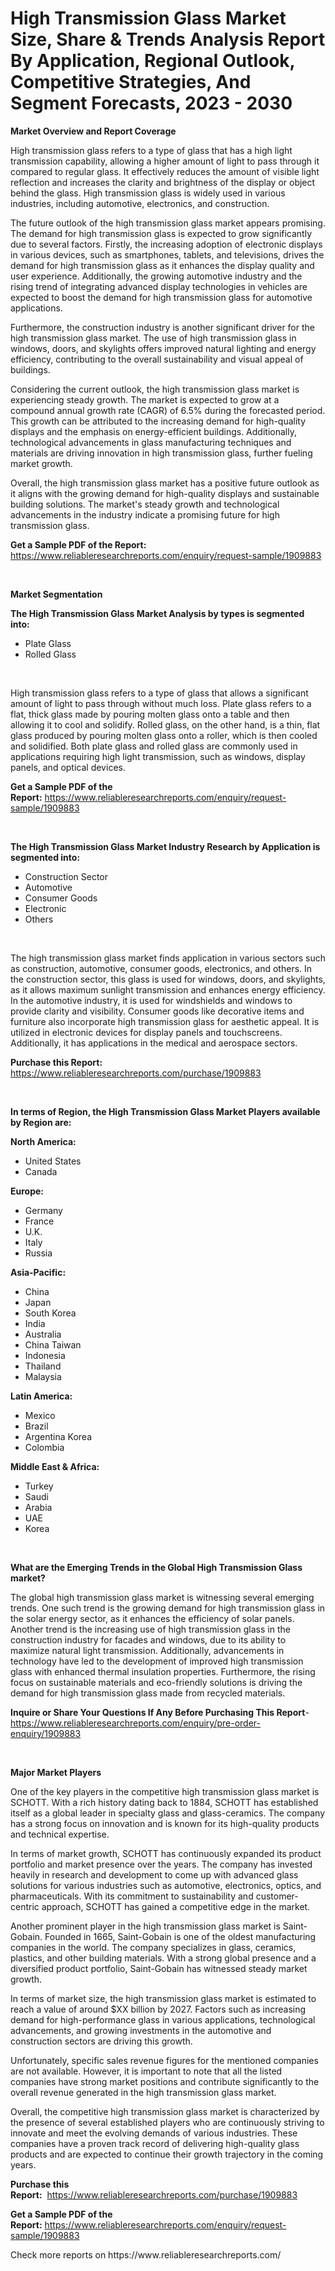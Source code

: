 <p><h1>High Transmission Glass Market Size, Share & Trends Analysis Report By Application, Regional Outlook, Competitive Strategies, And Segment Forecasts, 2023 - 2030</h1></p><p><strong>Market Overview and Report Coverage</strong></p>
<p><p>High transmission glass refers to a type of glass that has a high light transmission capability, allowing a higher amount of light to pass through it compared to regular glass. It effectively reduces the amount of visible light reflection and increases the clarity and brightness of the display or object behind the glass. High transmission glass is widely used in various industries, including automotive, electronics, and construction.</p><p>The future outlook of the high transmission glass market appears promising. The demand for high transmission glass is expected to grow significantly due to several factors. Firstly, the increasing adoption of electronic displays in various devices, such as smartphones, tablets, and televisions, drives the demand for high transmission glass as it enhances the display quality and user experience. Additionally, the growing automotive industry and the rising trend of integrating advanced display technologies in vehicles are expected to boost the demand for high transmission glass for automotive applications.</p><p>Furthermore, the construction industry is another significant driver for the high transmission glass market. The use of high transmission glass in windows, doors, and skylights offers improved natural lighting and energy efficiency, contributing to the overall sustainability and visual appeal of buildings.</p><p>Considering the current outlook, the high transmission glass market is experiencing steady growth. The market is expected to grow at a compound annual growth rate (CAGR) of 6.5% during the forecasted period. This growth can be attributed to the increasing demand for high-quality displays and the emphasis on energy-efficient buildings. Additionally, technological advancements in glass manufacturing techniques and materials are driving innovation in high transmission glass, further fueling market growth.</p><p>Overall, the high transmission glass market has a positive future outlook as it aligns with the growing demand for high-quality displays and sustainable building solutions. The market's steady growth and technological advancements in the industry indicate a promising future for high transmission glass.</p></p>
<p><strong>Get a Sample PDF of the Report:</strong> <a href="https://www.reliableresearchreports.com/enquiry/request-sample/1909883">https://www.reliableresearchreports.com/enquiry/request-sample/1909883</a></p>
<p>&nbsp;</p>
<p><strong>Market Segmentation</strong></p>
<p><strong>The High Transmission Glass Market Analysis by types is segmented into:</strong></p>
<p><ul><li>Plate Glass</li><li>Rolled Glass</li></ul></p>
<p>&nbsp;</p>
<p><p>High transmission glass refers to a type of glass that allows a significant amount of light to pass through without much loss. Plate glass refers to a flat, thick glass made by pouring molten glass onto a table and then allowing it to cool and solidify. Rolled glass, on the other hand, is a thin, flat glass produced by pouring molten glass onto a roller, which is then cooled and solidified. Both plate glass and rolled glass are commonly used in applications requiring high light transmission, such as windows, display panels, and optical devices.</p></p>
<p><strong>Get a Sample PDF of the Report:</strong>&nbsp;<a href="https://www.reliableresearchreports.com/enquiry/request-sample/1909883">https://www.reliableresearchreports.com/enquiry/request-sample/1909883</a></p>
<p>&nbsp;</p>
<p><strong>The High Transmission Glass Market Industry Research by Application is segmented into:</strong></p>
<p><ul><li>Construction Sector</li><li>Automotive</li><li>Consumer Goods</li><li>Electronic</li><li>Others</li></ul></p>
<p>&nbsp;</p>
<p><p>The high transmission glass market finds application in various sectors such as construction, automotive, consumer goods, electronics, and others. In the construction sector, this glass is used for windows, doors, and skylights, as it allows maximum sunlight transmission and enhances energy efficiency. In the automotive industry, it is used for windshields and windows to provide clarity and visibility. Consumer goods like decorative items and furniture also incorporate high transmission glass for aesthetic appeal. It is utilized in electronic devices for display panels and touchscreens. Additionally, it has applications in the medical and aerospace sectors.</p></p>
<p><strong>Purchase this Report:</strong>&nbsp; <a href="https://www.reliableresearchreports.com/purchase/1909883">https://www.reliableresearchreports.com/purchase/1909883</a></p>
<p>&nbsp;</p>
<p><strong>In terms of Region, the High Transmission Glass Market Players available by Region are:</strong></p>
<p>
    <p> <strong> North America: </strong>
        <ul>
            <li>United States</li>
            <li>Canada</li>
        </ul>
        </p> 
    <p> <strong> Europe: </strong>
        <ul>
            <li>Germany</li>
            <li>France</li>
            <li>U.K.</li>
            <li>Italy</li>
            <li>Russia</li>
        </ul>
        </p> 
    <p> <strong> Asia-Pacific: </strong>
        <ul>
            <li>China</li>
            <li>Japan</li>
            <li>South Korea</li>
            <li>India</li>
            <li>Australia</li>
            <li>China Taiwan</li>
            <li>Indonesia</li>
            <li>Thailand</li>
            <li>Malaysia</li>
        </ul>
        </p> 
    <p> <strong> Latin America: </strong>
        <ul>
            <li>Mexico</li>
            <li>Brazil</li>
            <li>Argentina Korea</li>
            <li>Colombia</li>
        </ul>
        </p> 
    <p> <strong> Middle East & Africa: </strong>
        <ul>
            <li>Turkey</li>
            <li>Saudi</li>
            <li>Arabia</li>
            <li>UAE</li>
            <li>Korea</li>
        </ul>
    </p>
    </p>
<p>&nbsp;</p>
<p><strong>What are the Emerging Trends in the Global High Transmission Glass market?</strong></p>
<p><p>The global high transmission glass market is witnessing several emerging trends. One such trend is the growing demand for high transmission glass in the solar energy sector, as it enhances the efficiency of solar panels. Another trend is the increasing use of high transmission glass in the construction industry for facades and windows, due to its ability to maximize natural light transmission. Additionally, advancements in technology have led to the development of improved high transmission glass with enhanced thermal insulation properties. Furthermore, the rising focus on sustainable materials and eco-friendly solutions is driving the demand for high transmission glass made from recycled materials.</p></p>
<p><strong>Inquire or Share Your Questions If Any Before Purchasing This Report</strong>- <a href="https://www.reliableresearchreports.com/enquiry/pre-order-enquiry/1909883">https://www.reliableresearchreports.com/enquiry/pre-order-enquiry/1909883</a></p>
<p>&nbsp;</p>
<p><strong>Major Market Players</strong></p>
<p><p>One of the key players in the competitive high transmission glass market is SCHOTT. With a rich history dating back to 1884, SCHOTT has established itself as a global leader in specialty glass and glass-ceramics. The company has a strong focus on innovation and is known for its high-quality products and technical expertise.</p><p>In terms of market growth, SCHOTT has continuously expanded its product portfolio and market presence over the years. The company has invested heavily in research and development to come up with advanced glass solutions for various industries such as automotive, electronics, optics, and pharmaceuticals. With its commitment to sustainability and customer-centric approach, SCHOTT has gained a competitive edge in the market.</p><p>Another prominent player in the high transmission glass market is Saint-Gobain. Founded in 1665, Saint-Gobain is one of the oldest manufacturing companies in the world. The company specializes in glass, ceramics, plastics, and other building materials. With a strong global presence and a diversified product portfolio, Saint-Gobain has witnessed steady market growth.</p><p>In terms of market size, the high transmission glass market is estimated to reach a value of around $XX billion by 2027. Factors such as increasing demand for high-performance glass in various applications, technological advancements, and growing investments in the automotive and construction sectors are driving this growth.</p><p>Unfortunately, specific sales revenue figures for the mentioned companies are not available. However, it is important to note that all the listed companies have strong market positions and contribute significantly to the overall revenue generated in the high transmission glass market.</p><p>Overall, the competitive high transmission glass market is characterized by the presence of several established players who are continuously striving to innovate and meet the evolving demands of various industries. These companies have a proven track record of delivering high-quality glass products and are expected to continue their growth trajectory in the coming years.</p></p>
<p><strong>Purchase this Report:</strong>&nbsp;&nbsp;<a href="https://www.reliableresearchreports.com/purchase/1909883">https://www.reliableresearchreports.com/purchase/1909883</a></p>
<p></p>
<p><strong>Get a Sample PDF of the Report:</strong>&nbsp;<a href="https://www.reliableresearchreports.com/enquiry/request-sample/1909883">https://www.reliableresearchreports.com/enquiry/request-sample/1909883</a></p>
<p>Check more reports on https://www.reliableresearchreports.com/</p>